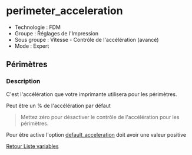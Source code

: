 # perimeter_acceleration

* Technologie : FDM
* Groupe : Réglages de l'Impression
* Sous groupe : Vitesse - Contrôle de l'accélération (avancé)
* Mode : Expert

## Périmètres

### Description

C'est l'accélération que votre imprimante utilisera pour les périmètres. 

Peut être un % de l'accélération par défaut

> Mettez zéro pour désactiver le contrôle de l'accélération pour les périmètres.

Pour être active l'option [default_acceleration](default_acceleration.md) doit avoir une valeur positive

[Retour Liste variables](variable_list.md)